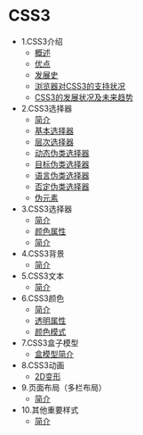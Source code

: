 
# CSS3

* 1.CSS3介绍 
  * [概述](css_intro.md)
  * [优点](history.md)
  * [发展史]()
  * [浏览器对CSS3的支持状况]()
  * [CSS3的发展状况及未来趋势]()
* 2.CSS3选择器 
  * [简介]()
  * [基本选择器]()
  * [层次选择器]()
  * [动态伪类选择器]()
  * [目标伪类选择器]()
  * [语言伪类选择器]()
  * [否定伪类选择器]()
  * [伪元素]()
* 3.CSS3选择器 
  * [简介]()
  * [颜色属性]()
  * [简介]()
* 4.CSS3背景 
  * [简介]()
* 5.CSS3文本 
  * [简介]()
* 6.CSS3颜色 
  * [简介]()
  * [透明属性]()
  * [颜色模式]()
* 7.CSS3盒子模型 
  * [盒模型简介]()
* 8.CSS3动画 
  * [2D变形]()
* 9.页面布局（多栏布局）  
  * [简介]()
* 10.其他重要样式
  * [简介]()